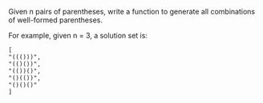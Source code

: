 Given n pairs of parentheses, write a function to generate all combinations of well-formed parentheses.

For example, given n = 3, a solution set is:

`[`<br>
  `"((()))",`<br>
  `"(()())",`<br>
  `"(())()",`<br>
  `"()(())",`<br>
  `"()()()"`<br>
`]`
